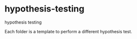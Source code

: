 # hypothesis-testing
hypothesis testing


Each folder is a template to perform a different hypothesis test.
